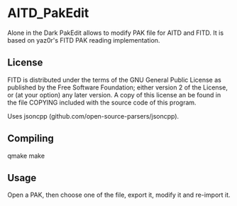 AITD_PakEdit
============


Alone in the Dark PakEdit allows to modify PAK file for AITD and FITD.
It is based on yaz0r's FITD PAK reading implementation.


License
-------

FITD is distributed under the terms of the GNU General Public License
as published by the Free Software Foundation; either version 2 of the
License, or (at your option) any later version. A copy of this license 
an be found in the file COPYING included with the source code of this
program.

Uses jsoncpp (github.com/open-source-parsers/jsoncpp).

Compiling
---------

qmake
make

Usage
-----
Open a PAK, then choose one of the file, export it, modify it and
re-import it.
